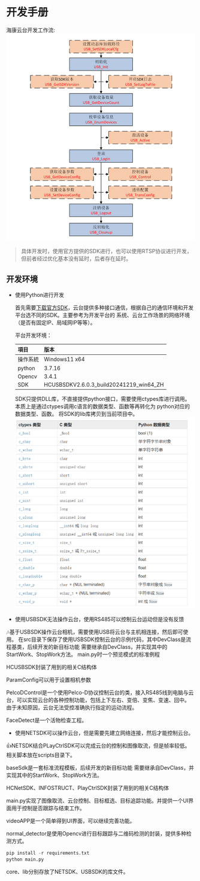 # 开发手册
海康云台开发工作流:
![img.png](img/img.png)
>具体开发时，使用官方提供的SDK进行，也可以使用RTSP协议进行开发，但前者经过优化基本没有延时，后者存在延时。
## 开发环境
+ 使用Python进行开发

    首先需要[下载官方SDK](https://open.hikvision.com/download/5cda567cf47ae80dd41a54b3?type=20&id=cd699e0e3def4519a6e8676f72e1ea1e)，云台提供多种接口通信，根据自己的通信环境和开发平台选不同的SDK。主要参考为开发平台的
系统、云台工作场景的网络环境（是否有固定IP、局域网IP等等）。

    平台开发环境：
    
    | 項目        | 版本                      |
    |-----------|-------------------------|
    | 操作系統      | Windows11 x64           |
    | python    | 3.7.16                  |
    | Opencv    | 3.4.1                   |
    | SDK       | HCUSBSDKV2.6.0.3_build20241219_win64_ZH | 

    SDK只提供DLL库，不直接提供python接口，需要使用ctypes库进行调用。本质上是通过ctypes调用c语言的数据类型、函数等再转化为
python对应的数据类型、函数。 将SDK的lib库拷贝到当前项目中。
![img.png](img/img2.png)
+ 使用USBSDK无法操作云台，使用RS485可以控制云台运动但是没有反馈

 🎶基于USBSDK操作云台相机，需要使用USB将云台与主机相连接，然后即可使用。
在src目录下保存了使用USBSDK控制云台的示例代码，其中DevClass是流程基类，后续开发的新目标功能
需要继承自DevClass，并实现其中的StartWork、StopWork方法。
main.py时一个预览模式的标准例程

HCUSBSDK封装了用到的相关C结构体

ParamConfig可以用于设置相机参数

PelcoDControl是一个使用Pelco-D协议控制云台的类，接入RS485线到电脑与云台，可以实现云台的各种控制功能，包括上下左右、变倍、变焦、变速、回中。
由于未知原因，云台无法受控准确执行指定的运动流程。

FaceDetect是一个活物检查工程。

+ 使用NETSDK可以操作云台，但是需要先建立网络连接，然后才能控制云台。

👍NETSDK结合PLayCtrlSDK可以完成云台的控制和图像取流，但是帧率较低。相关脚本放在scripts目录下。

baseSdk是一套标准流程模板，后续开发的新目标功能
需要继承自DevClass，并实现其中的StartWork、StopWork方法。

HCNetSDK、INFOSTRUCT、PlayCtrlSDK封装了用到的相关C结构体

main.py实现了图像取流、云台控制、目标框选、目标追踪功能。并提供一个UI界面用于控制是否跟踪与结束工作。

videoAPP是一个简单得到UI界面，可以继续完善功能。

normal_detector是使用Opencv进行目标跟踪与二维码检测的封装，提供多种检测方式。

```python
pip install -r requirements.txt
python main.py
```

core、lib分别存放了NETSDK、USBSDK的库文件。